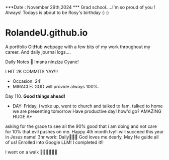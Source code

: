 ***Date : November 29th,2024 *** Grad school.....I'm so proud of you ! Always! Todays is about to be Rosy's birthday :) :)
# RolandeU.github.io

A portfolio GitHub webpage with a few bits of my work throughout my career. And daily journal logs....

Daily Notes
💚 Imana ninziza Cyane! 

I HIT 2K COMMITS YAY!!!

- Occasion: 24'
- MIRACLE: GOD will provide always 100%.

Day 110. **Good things ahead!** 
- DAY: Friday, i woke up, went to church and talked to fam, talked to home we are presenting tomorrow
Have productive day!  how'd go? AMAZING HUGE A+

asking for the grace to see all the 90% good that i am doing and not care for 10% that evil pushes on me. Happy 4th month Ivy!I will succeed this year in Jesus name!
3hr work: Daily💚💚💚
God loves me dearly, May He guide all of  us!
Enrolled into Google LLM! I completed it!!

I went on a walk 💚💚💚💚💚💚
